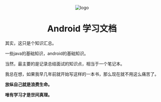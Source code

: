 <div style="text-align: center;"><img src="https://img.upyun.zzming.cn/android/icon.svg" alt="logo"/></div>

<div style="text-align: center;"><h1>Android 学习文档</h1></div>

其实，这只是个知识汇总。

一些java的基础知识，android的基础知识。

当然，最主要的是记录总结面试的知识点，相当于一个笔记本。
 
我总在想，如果我早几年前就开始写这样的一本书，那么现在就不用这么痛苦了。

**放纵自己就是浪费生命。**

**唯有学习才是世间真理。**